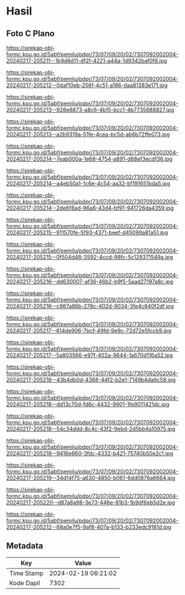 # Hasil

## Foto C Plano

https://sirekap-obj-formc.kpu.go.id/5abf/pemilu/pdpr/73/07/09/20/02/7307092002004-20240217-205211--1b9d6d11-df2f-4221-a44a-1d9342baf0f8.jpg

https://sirekap-obj-formc.kpu.go.id/5abf/pemilu/pdpr/73/07/09/20/02/7307092002004-20240217-205212--0daf10eb-256f-4c51-a186-daa81383e171.jpg

https://sirekap-obj-formc.kpu.go.id/5abf/pemilu/pdpr/73/07/09/20/02/7307092002004-20240217-205213--928e8873-a8c6-4b15-bcc1-4b7735688827.jpg

https://sirekap-obj-formc.kpu.go.id/5abf/pemilu/pdpr/73/07/09/20/02/7307092002004-20240217-205213--a2b9319a-51fe-4cea-bc5d-ab6b72ffe073.jpg

https://sirekap-obj-formc.kpu.go.id/5abf/pemilu/pdpr/73/07/09/20/02/7307092002004-20240217-205214--7eab000a-1e68-4754-a891-d68ef3ecdf36.jpg

https://sirekap-obj-formc.kpu.go.id/5abf/pemilu/pdpr/73/07/09/20/02/7307092002004-20240217-205214--a4eb50a1-1c6e-4c54-aa32-bf191651bda5.jpg

https://sirekap-obj-formc.kpu.go.id/5abf/pemilu/pdpr/73/07/09/20/02/7307092002004-20240217-205214--2de6f8ad-96a6-43d4-bf91-941726da4359.jpg

https://sirekap-obj-formc.kpu.go.id/5abf/pemilu/pdpr/73/07/09/20/02/7307092002004-20240217-205215--911570fe-5f93-4371-beef-d45099a81a51.jpg

https://sirekap-obj-formc.kpu.go.id/5abf/pemilu/pdpr/73/07/09/20/02/7307092002004-20240217-205215--0f504d48-3592-4ccd-98fc-5c129371549a.jpg

https://sirekap-obj-formc.kpu.go.id/5abf/pemilu/pdpr/73/07/09/20/02/7307092002004-20240217-205216--dd630007-af36-46b2-b9f5-5aad27197a8c.jpg

https://sirekap-obj-formc.kpu.go.id/5abf/pemilu/pdpr/73/07/09/20/02/7307092002004-20240217-205216--c987a86b-278c-402d-9034-3fe4c640f2df.jpg

https://sirekap-obj-formc.kpu.go.id/5abf/pemilu/pdpr/73/07/09/20/02/7307092002004-20240217-205217--614de906-7bcf-49fd-9e9c-72d72e5fccb9.jpg

https://sirekap-obj-formc.kpu.go.id/5abf/pemilu/pdpr/73/07/09/20/02/7307092002004-20240217-205217--5a803566-e97f-402a-9644-1a670d116a52.jpg

https://sirekap-obj-formc.kpu.go.id/5abf/pemilu/pdpr/73/07/09/20/02/7307092002004-20240217-205218--43b4db0d-4388-44f2-b2e1-7149b4da6c58.jpg

https://sirekap-obj-formc.kpu.go.id/5abf/pemilu/pdpr/73/07/09/20/02/7307092002004-20240217-205218--dd13c70d-fd6c-4432-9901-1fe9011421dc.jpg

https://sirekap-obj-formc.kpu.go.id/5abf/pemilu/pdpr/73/07/09/20/02/7307092002004-20240217-205218--54c34ddd-8c4c-43f2-9ebd-2d5bb4a10975.jpg

https://sirekap-obj-formc.kpu.go.id/5abf/pemilu/pdpr/73/07/09/20/02/7307092002004-20240217-205219--9416e660-3fdc-4332-b421-75740b50e2c1.jpg

https://sirekap-obj-formc.kpu.go.id/5abf/pemilu/pdpr/73/07/09/20/02/7307092002004-20240217-205219--34d14f75-a630-4850-b061-6dd0876a6664.jpg

https://sirekap-obj-formc.kpu.go.id/5abf/pemilu/pdpr/73/07/09/20/02/7307092002004-20240217-205220--d87a8a98-3e73-446e-81b3-1b9df6eb5d2e.jpg

https://sirekap-obj-formc.kpu.go.id/5abf/pemilu/pdpr/73/07/09/20/02/7307092002004-20240217-205212--68a0e7f5-9af8-407a-b133-b233edc9181d.jpg


## Metadata

| Key        | Value               |
| ---------- | ------------------- |
| Time Stamp | 2024-02-19 06:21:02 |
| Kode Dapil | 7302                |




